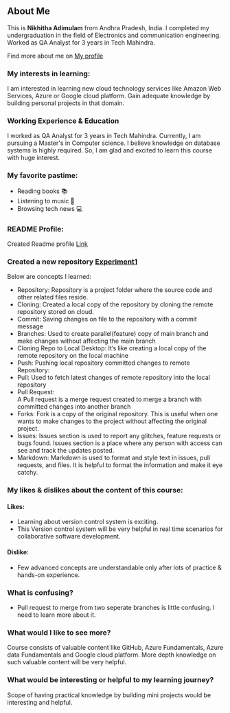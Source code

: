 ## About Me
This is **Nikhitha Adimulam** from Andhra Pradesh, India. I completed my undergraduation in the field of Electronics and communication engineering. Worked as QA Analyst for 3 years in Tech Mahindra.

Find more about me on [My profile](https://github.com/Nikhithaadimulam)

### My interests in learning:
I am interested in learning new cloud technology services like Amazon Web Services, Azure or Google cloud platform. Gain adequate knowledge by building personal projects in that domain.

### Working Experience & Education
I worked as QA Analyst for 3 years in Tech Mahindra. Currently, I am pursuing a Master's in Computer science. I believe knowledge on database systems is highly required. So, I am glad and excited to learn this course with huge interest.

### My favorite pastime:
* Reading books 📚
* Listening to music 🎵
* Browsing tech news 💻

### README Profile: 
Created Readme profile [Link](https://github.com/Nikhithaadimulam/Nikhithaadimulam)

### Created a new repository [Experiment1](https://github.com/Nikhithaadimulam/Experiment1)
Below are concepts I learned:
* Repository:
  Repository is a project folder where the source code and other related files reside.
* Cloning: 
  Created a local copy of the repository by cloning the remote repository stored on cloud.
* Commit: 
  Saving changes on file to the repository with a commit message	
* Branches:
	Used to create parallel(feature) copy of main branch and make changes without affecting the main branch
* Cloning Repo to Local Desktop:
	It’s like creating a local copy of the remote repository on the local machine
* Push: Pushing local repository committed changes to remote Repository:
* Pull: 
	Used to fetch latest changes of remote repository into the local repository
* Pull Request: 	
	A Pull request is a merge request created to merge a branch with committed changes into another branch
* Forks:
	Fork is a copy of the original repository. This is useful when one wants to make changes to the project without affecting the original project.
* Issues:
	Issues section is used to report any glitches, feature requests or bugs found. Issues section is a place where any person with access can see and track the updates posted.
* Markdown:
	Markdown is used to format and style text in issues, pull requests, and files. It is helpful to format the information and make it eye catchy.

### My likes & dislikes about the content of this course:
#### Likes:
* Learning about version control system is exciting.
* This Version control system will be very helpful in real time scenarios for collaborative software development.
#### Dislike:
* Few advanced concepts are understandable only after lots of practice & hands-on experience.

### What is confusing?
* Pull request to merge from two seperate branches is little confusing. I need to learn more about it. 

### What would I like to see more? 
Course consists of valuable content like GitHub, Azure Fundamentals, Azure data Fundamentals and Google cloud platform. More depth knowledge on such valuable content will be very helpful.

### What would be interesting or helpful to my learning journey?
Scope of having practical knowledge by building mini projects would be interesting and helpful.

